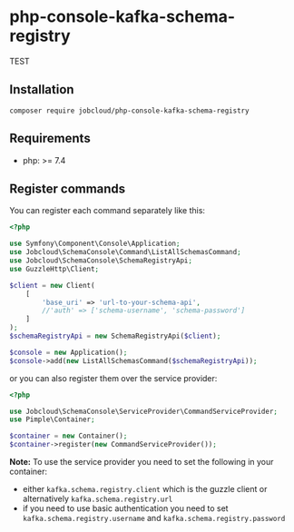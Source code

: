 # php-console-kafka-schema-registry

TEST
## Installation
```
composer require jobcloud/php-console-kafka-schema-registry
```

## Requirements
- php: >= 7.4

## Register commands
You can register each command separately like this:
```php
<?php

use Symfony\Component\Console\Application;
use Jobcloud\SchemaConsole\Command\ListAllSchemasCommand;
use Jobcloud\SchemaConsole\SchemaRegistryApi;
use GuzzleHttp\Client;

$client = new Client(
    [
        'base_uri' => 'url-to-your-schema-api',
        //'auth' => ['schema-username', 'schema-password']
    ]
);
$schemaRegistryApi = new SchemaRegistryApi($client);

$console = new Application();
$console->add(new ListAllSchemasCommand($schemaRegistryApi));
```
 
or you can also register them over the service provider:

```php
<?php

use Jobcloud\SchemaConsole\ServiceProvider\CommandServiceProvider;
use Pimple\Container;

$container = new Container();
$container->register(new CommandServiceProvider());
```

**Note:** To use the service provider you need to set the following in your container:
- either `kafka.schema.registry.client` which is the guzzle client or alternatively `kafka.schema.registry.url`
- if you need to use basic authentication you need to set `kafka.schema.registry.username` and `kafka.schema.registry.password`
